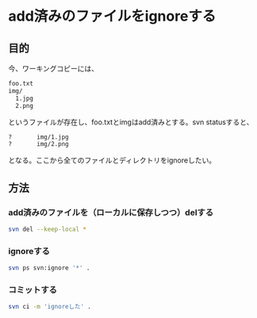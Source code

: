 ﻿# add済みのファイルをignoreする

## 目的
今、ワーキングコピーには、

```bash
foo.txt
img/
  1.jpg
  2.png
```

というファイルが存在し、foo.txtとimgはadd済みとする。svn statusすると、

```bash
?       img/1.jpg
?       img/2.png
```

となる。ここから全てのファイルとディレクトリをignoreしたい。

## 方法
### add済みのファイルを（ローカルに保存しつつ）delする

```bash
svn del --keep-local *
```

### ignoreする

```bash
svn ps svn:ignore '*' .
```

### コミットする

```bash
svn ci -m 'ignoreした' .
```
